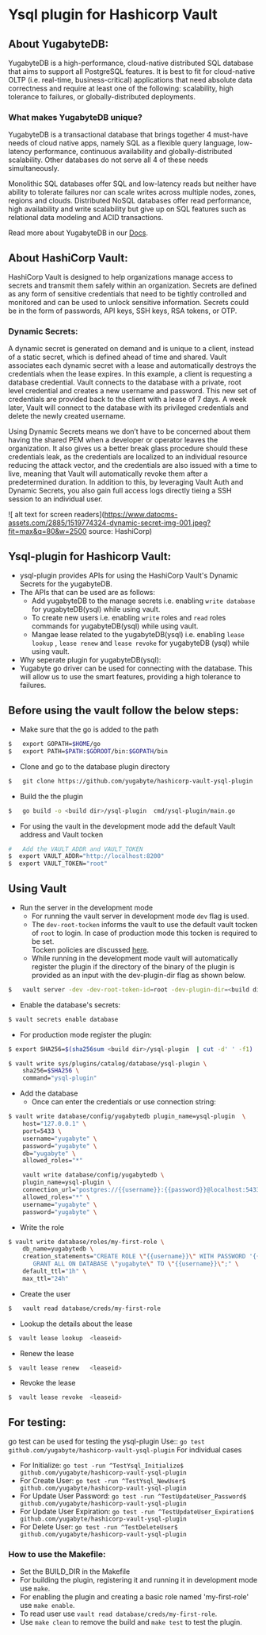 #   Ysql plugin for Hashicorp Vault 
##  About YugabyteDB:
YugabyteDB is a high-performance, cloud-native distributed SQL database that aims to support all PostgreSQL features. It is best to fit for cloud-native OLTP (i.e. real-time, business-critical) applications that need absolute data correctness and require at least one of the following: scalability, high tolerance to failures, or globally-distributed deployments.

### What makes YugabyteDB unique?
YugabyteDB is a transactional database that brings together 4 must-have needs of cloud native apps, namely SQL as a flexible query language, low-latency performance, continuous availability and globally-distributed scalability. Other databases do not serve all 4 of these needs simultaneously.

Monolithic SQL databases offer SQL and low-latency reads but neither have ability to tolerate failures nor can scale writes across multiple nodes, zones, regions and clouds.
Distributed NoSQL databases offer read performance, high availability and write scalability but give up on SQL features such as relational data modeling and ACID transactions.

Read more about YugabyteDB in our [Docs](https://docs.yugabyte.com/preview/faq/general/).

##  About HashiCorp Vault:
HashiCorp Vault is designed to help organizations manage access to secrets and transmit them safely within an organization. 
Secrets are defined as any form of sensitive credentials that need to be tightly controlled and monitored and can be used to unlock sensitive information. 
Secrets could be in the form of passwords, API keys, SSH keys, RSA tokens, or OTP.

### Dynamic Secrets:
A dynamic secret is generated on demand and is unique to a client, instead of a static secret, which is defined ahead of time and shared. 
Vault associates each dynamic secret with a lease and automatically destroys the credentials when the lease expires.
In this example, a client is requesting a database credential. Vault connects to the database with a private, root level credential and creates a new username and password. This new set of credentials are provided back to the client with a lease of 7 days. A week later, Vault will connect to the database with its privileged credentials and delete the newly created username.

Using Dynamic Secrets means we don’t have to be concerned about them having the shared PEM when a developer or operator leaves the organization. It also gives us a better break glass procedure should these credentials leak, as the credentials are localized to an individual resource reducing the attack vector, and the credentials are also issued with a time to live, meaning that Vault will automatically revoke them after a predetermined duration. In addition to this, by leveraging Vault Auth and Dynamic Secrets, you also gain full access logs directly tieing a SSH session to an individual user.

![ alt text for screen readers](https://www.datocms-assets.com/2885/1519774324-dynamic-secret-img-001.jpeg?fit=max&q=80&w=2500 source: HashiCorp)

##  Ysql-plugin for Hashicorp Vault:
-   ysql-plugin provides APIs for using the HashiCorp Vault's Dynamic Secrets for the yugabyteDB.
-   The APIs that can be used are as follows:  
    -   Add yugabyteDB to the manage secrets i.e. enabling `write database` for yugabyteDB(ysql) while using vault.
    -   To create new users i.e. enabling `write` roles and `read` roles commands for yugabyteDB(ysql) while using vault.
    -   Mangae lease related to the yugabyteDB(ysql) i.e. enabling `lease lookup` , `lease renew` and `lease revoke` for yugabyteDB (ysql) while using vault.
-   Why seperate plugin for yugabyteDB(ysql):
   -    Yugabyte go driver can be used for connecting with the database.
        This will allow us to use the smart features, providing a high tolerance to failures.
        

##  Before using the vault follow the below steps:
-   Make sure that the go is added to the path
```sh
$   export GOPATH=$HOME/go
$   export PATH=$PATH:$GOROOT/bin:$GOPATH/bin
```
-   Clone and go to the database plugin directory
```sh 
$   git clone https://github.com/yugabyte/hashicorp-vault-ysql-plugin   && cd  hashicorp-vault-ysql-plugin  
```
-   Build the the plugin
```sh
$   go build -o <build dir>/ysql-plugin  cmd/ysql-plugin/main.go
```

-   For using the vault in the development mode add the default Vault address and Vault tocken
```sh
#   Add the VAULT_ADDR and VAULT_TOKEN
$  export VAULT_ADDR="http://localhost:8200"
$  export VAULT_TOKEN="root"
```

##  Using Vault

-   Run the server in the development mode
    -   For running the vault server in development mode `dev` flag is used.
    -   The `dev-root-tocken` informs the vault to use the default vault tocken of `root` to login.
        In case of production mode this tocken is required to be set.   
        Tocken policies are discussed [here](https://www.vaultproject.io/docs/commands/login).
    -   While running in the development mode vault will automatically register the plugin if 
        the directory of the binary of the plugin is provided as an input with the dev-plugin-dir flag as shown below.
```sh
$   vault server -dev -dev-root-token-id=root -dev-plugin-dir=<build dir> 
```

-   Enable the database's secrets:
```sh
$ vault secrets enable database
```
-   For production mode register the plugin:
```sh
$ export SHA256=$(sha256sum <build dir>/ysql-plugin  | cut -d' ' -f1)

$ vault write sys/plugins/catalog/database/ysql-plugin \
    sha256=$SHA256 \
    command="ysql-plugin"
```
-   Add the database
    -   Once can enter the credentials or use connection string:
```sh
$ vault write database/config/yugabytedb plugin_name=ysql-plugin  \
    host="127.0.0.1" \
    port=5433 \
    username="yugabyte" \
    password="yugabyte" \
    db="yugabyte" \
    allowed_roles="*"

	vault write database/config/yugabytedb \
    plugin_name=ysql-plugin \
    connection_url="postgres://{{username}}:{{password}}@localhost:5433/yugabyte?sslmode=disable" \
    allowed_roles="*" \
    username="yugabyte" \
    password="yugabyte" \
```

-   Write the role 
```sh
$ vault write database/roles/my-first-role \
    db_name=yugabytedb \
    creation_statements="CREATE ROLE \"{{username}}\" WITH PASSWORD '{{password}}' NOINHERIT LOGIN; \
       GRANT ALL ON DATABASE \"yugabyte\" TO \"{{username}}\";" \
    default_ttl="1h" \
    max_ttl="24h"
```
-   Create the user 
```sh
$   vault read database/creds/my-first-role
```

-   Lookup the details about the lease
```sh 
$  vault lease lookup  <leaseid>
```
-   Renew the lease
```sh
$  vault lease renew   <leaseid>
```    
-   Revoke the lease
```sh
$  vault lease revoke  <leaseid>
```

##  For testing:
go test can be used for testing the ysql-plugin
Use:: `go test github.com/yugabyte/hashicorp-vault-ysql-plugin`
For individual cases
-   For Initialize:
    `go test -run ^TestYsql_Initialize$ github.com/yugabyte/hashicorp-vault-ysql-plugin`
-   For Create User:
    `go test -run ^TestYsql_NewUser$ github.com/yugabyte/hashicorp-vault-ysql-plugin`
-   For Update User Password:
    `go test -run ^TestUpdateUser_Password$ github.com/yugabyte/hashicorp-vault-ysql-plugin`
-   For Update User Expiration:
    `go test -run ^TestUpdateUser_Expiration$ github.com/yugabyte/hashicorp-vault-ysql-plugin`
-   For Delete User:
    `go test -run ^TestDeleteUser$ github.com/yugabyte/hashicorp-vault-ysql-plugin`

### How to use the Makefile:
-   Set the BUILD_DIR in the Makefile
-   For building the plugin, registering it and running it in development mode use `make`.
-   For enabling the plugin and creating a basic role named 'my-first-role' use `make enable`.
-   To read user  use `vault read database/creds/my-first-role`.
-   Use `make clean` to remove the build and `make test` to test the plugin. 